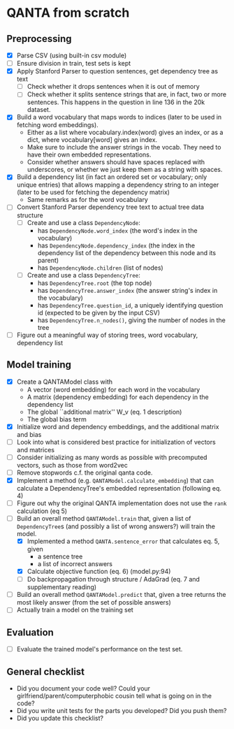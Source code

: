 

# QANTA from scratch

## Preprocessing
- [x] Parse CSV (using built-in csv module)
- [ ] Ensure division in train, test sets is kept
- [x] Apply Stanford Parser to question sentences, get dependency tree as text
    + [ ] Check whether it drops sentences when it is out of memory
    + [ ] Check whether it splits sentence strings that are, in fact, two or more sentences. This happens in the question in line 136 in the 20k dataset.
- [x] Build a word vocabulary that maps words to indices (later to be used in fetching word embeddings).
    + Either as a list where vocabulary.index(word) gives an index, or as a dict, where vocabulary[word] gives an index.
    + Make sure to include the answer strings in the vocab. They need to have their own embedded representations.
    + Consider whether answers should have spaces replaced with underscores, or whether we just keep them as a string with spaces.
- [x] Build a dependency list (in fact an ordered set or vocabulary; only unique entries) that allows mapping a dependency string to an integer (later to be used for fetching the dependency matrix)
    + Same remarks as for the word vocabulary
- [ ] Convert Stanford Parser dependency tree text to actual tree data structure
    + [ ] Create and use a class `DependencyNode`:
        * has `DependencyNode.word_index` (the word's index in the vocabulary) 
        * has `DependencyNode.dependency_index` (the index in the dependency list of the dependency between this node and its parent)
        * has `DependencyNode.children` (list of nodes)
    + [ ] Create and use a class `DependencyTree`:
        * has `DependencyTree.root` (the top node)
        * has `DependencyTree.answer_index` (the answer string's index in the vocabulary)
        * has `DependencyTree.question_id`, a uniquely identifying question id (expected to be given by the input CSV)
        * has `DependencyTree.n_nodes()`, giving the number of nodes in the tree
- [ ] Figure out a meaningful way of storing trees, word vocabulary, dependency list

## Model training
- [x] Create a QANTAModel class with
    + A vector (word embedding) for each word in the vocabulary
    + A matrix (dependency embedding) for each dependency in the dependency list
    + The global ``additional matrix'' W_v (eq. 1 description)
    + The global bias term
- [x] Initialize word and dependency embeddings, and the additional matrix and bias
- [ ] Look into what is considered best practice for initialization of vectors and matrices
- [ ] Consider initializing as many words as possible with precomputed vectors, such as those from word2vec
- [ ] Remove stopwords c.f. the original qanta code.
- [x] Implement a method (e.g. `QANTAModel.calculate_embedding`) that can calculate a DependencyTree's embedded representation (following eq. 4)
- [ ] Figure out why the original QANTA implementation does not use the `rank` calculation (eq 5)
- [ ] Build an overall method `QANTAModel.train` that, given a list of `DependencyTree`s (and possibly a list of wrong answers?) will train the model.
    + [x] Implemented a method `QANTA.sentence_error` that calculates eq. 5, given
        * a sentence tree
        * a list of incorrect answers
    + [x] Calculate objective function (eq. 6) (model.py:94)
    + [ ] Do backpropagation through structure / AdaGrad (eq. 7 and supplementary reading)
- [ ] Build an overall method `QANTAModel.predict` that, given a tree returns the most likely answer (from the set of possible answers)
- [ ] Actually train a model on the training set
	
## Evaluation
- [ ] Evaluate the trained model's performance on the test set.

## General checklist
- Did you document your code well? Could your girlfriend/parent/computerphobic cousin tell what is going on in the code?
- Did you write unit tests for the parts you developed? Did you push them?
- Did you update this checklist?
